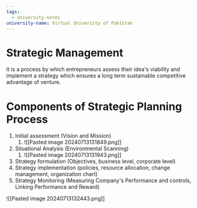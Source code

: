 ```yaml
---
tags:
  - university-notes
university-name: Virtual University of Pakistan
---
```


# Strategic Management
It is a process by which entrepreneurs assess their idea's viability and implement a strategy which ensures a long term sustainable competitive advantage of venture.

# Components of Strategic Planning Process
1. Initial assessment (Vision and Mission)
	1. ![[Pasted image 20240713131849.png]]
2. Situational Analysis (Environmental Scanning)
	1. ![[Pasted image 20240713131943.png]]
3. Strategy formulation (Objectives, business level, corporate level)
4. Strategy implementation (policies, resource allocation, change management, organization chart)
5. Strategy Monitoring (Measuring Company's Performance and controls, Linking Performance and Reward)

![[Pasted image 20240713132443.png]]
